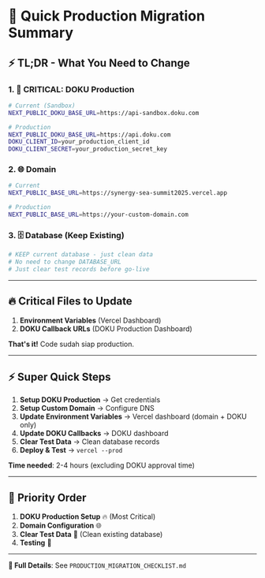 # 🚀 Quick Production Migration Summary

## ⚡ TL;DR - What You Need to Change

### 1. 🎯 CRITICAL: DOKU Production
```bash
# Current (Sandbox)
NEXT_PUBLIC_DOKU_BASE_URL=https://api-sandbox.doku.com

# Production
NEXT_PUBLIC_DOKU_BASE_URL=https://api.doku.com
DOKU_CLIENT_ID=your_production_client_id
DOKU_CLIENT_SECRET=your_production_secret_key
```

### 2. 🌐 Domain
```bash
# Current
NEXT_PUBLIC_BASE_URL=https://synergy-sea-summit2025.vercel.app

# Production
NEXT_PUBLIC_BASE_URL=https://your-custom-domain.com
```

### 3. 🗄️ Database (Keep Existing)
```bash
# KEEP current database - just clean data
# No need to change DATABASE_URL
# Just clear test records before go-live
```

---

## 🔥 Critical Files to Update

1. **Environment Variables** (Vercel Dashboard)
2. **DOKU Callback URLs** (DOKU Production Dashboard)

**That's it!** Code sudah siap production.

---

## ⚡ Super Quick Steps

1. **Setup DOKU Production** → Get credentials
2. **Setup Custom Domain** → Configure DNS  
3. **Update Environment Variables** → Vercel dashboard (domain + DOKU only)
4. **Update DOKU Callbacks** → DOKU dashboard
5. **Clear Test Data** → Clean database records
6. **Deploy & Test** → `vercel --prod`

**Time needed**: 2-4 hours (excluding DOKU approval time)

---

## 🎯 Priority Order

1. **DOKU Production Setup** 🔥 (Most Critical)
2. **Domain Configuration** 🌐 
3. **Clear Test Data** 🧹 (Clean existing database)
4. **Testing** 🧪

---

**📖 Full Details**: See `PRODUCTION_MIGRATION_CHECKLIST.md`
